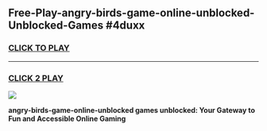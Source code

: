 
## Free-Play-angry-birds-game-online-unblocked-Unblocked-Games #4duxx
<h3>
<a href="https://news.freeplayer.one?title=angry-birds-game-online-unblocked&ref=8M">CLICK TO PLAY</a></h3>
<hr>

<h3>
<a href="https://news.freeplayer.one?title=angry-birds-game-online-unblocked&ref=8M">CLICK 2 PLAY</a>
  
</h3>

<a href="https://news.freeplayer.one?title=angry-birds-game-online-unblocked&ref=8M"><img src="https://clearcache.store/games.png"></a>


**angry-birds-game-online-unblocked games unblocked: Your Gateway to Fun and Accessible Online Gaming**
